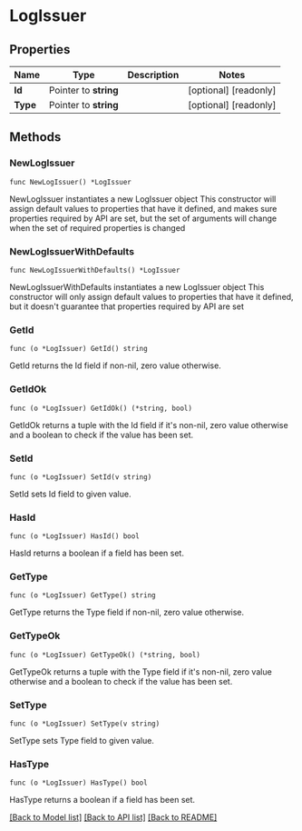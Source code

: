 # LogIssuer

## Properties

Name | Type | Description | Notes
------------ | ------------- | ------------- | -------------
**Id** | Pointer to **string** |  | [optional] [readonly] 
**Type** | Pointer to **string** |  | [optional] [readonly] 

## Methods

### NewLogIssuer

`func NewLogIssuer() *LogIssuer`

NewLogIssuer instantiates a new LogIssuer object
This constructor will assign default values to properties that have it defined,
and makes sure properties required by API are set, but the set of arguments
will change when the set of required properties is changed

### NewLogIssuerWithDefaults

`func NewLogIssuerWithDefaults() *LogIssuer`

NewLogIssuerWithDefaults instantiates a new LogIssuer object
This constructor will only assign default values to properties that have it defined,
but it doesn't guarantee that properties required by API are set

### GetId

`func (o *LogIssuer) GetId() string`

GetId returns the Id field if non-nil, zero value otherwise.

### GetIdOk

`func (o *LogIssuer) GetIdOk() (*string, bool)`

GetIdOk returns a tuple with the Id field if it's non-nil, zero value otherwise
and a boolean to check if the value has been set.

### SetId

`func (o *LogIssuer) SetId(v string)`

SetId sets Id field to given value.

### HasId

`func (o *LogIssuer) HasId() bool`

HasId returns a boolean if a field has been set.

### GetType

`func (o *LogIssuer) GetType() string`

GetType returns the Type field if non-nil, zero value otherwise.

### GetTypeOk

`func (o *LogIssuer) GetTypeOk() (*string, bool)`

GetTypeOk returns a tuple with the Type field if it's non-nil, zero value otherwise
and a boolean to check if the value has been set.

### SetType

`func (o *LogIssuer) SetType(v string)`

SetType sets Type field to given value.

### HasType

`func (o *LogIssuer) HasType() bool`

HasType returns a boolean if a field has been set.


[[Back to Model list]](../README.md#documentation-for-models) [[Back to API list]](../README.md#documentation-for-api-endpoints) [[Back to README]](../README.md)


